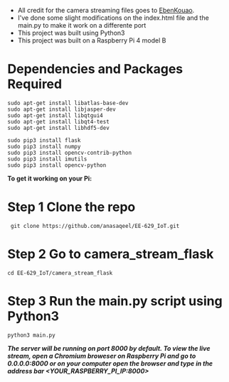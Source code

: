 - All credit for the camera streaming files goes to [EbenKouao](https://github.com/EbenKouao). 
- I've done some slight modifications on the index.html file and the main.py to make it work on a differente port
- This project was built using Python3
- This project was built on a Raspberry Pi 4 model B

# Dependencies and Packages Required

```
sudo apt-get install libatlas-base-dev
sudo apt-get install libjasper-dev
sudo apt-get install libqtgui4 
sudo apt-get install libqt4-test
sudo apt-get install libhdf5-dev

sudo pip3 install flask
sudo pip3 install numpy
sudo pip3 install opencv-contrib-python
sudo pip3 install imutils
sudo pip3 install opencv-python
```
**To get it working on your Pi:**
# Step 1 Clone the repo
` git clone https://github.com/anasaqeel/EE-629_IoT.git`

# Step 2 Go to camera_stream_flask
`cd EE-629_IoT/camera_stream_flask`

# Step 3 Run the main.py script using Python3
`python3 main.py`

***The server will be running on port 8000 by default. To view the live stream, open a Chromium broweser on Raspberry Pi and go to 0.0.0.0:8000 or on your computer open the browser and type in the address bar <YOUR_RASPBERRY_PI_IP:8000>***
